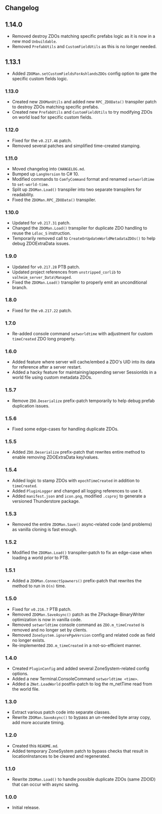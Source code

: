 ## Changelog

## 1.14.0

  * Removed destroy ZDOs matching specific prefabs logic as it is now in a new mod `Unbuildable`.
  * Removed `PrefabUtils` and `CustomFieldUtils` as this is no longer needed.

## 1.13.1

  * Added `ZDOMan.setCustomFieldsForAshlandsZDOs` config option to gate the specific custom fields logic.

### 1.13.0

  * Created new `ZDOManUtils` and added new `RPC_ZDOData()` transpiler patch to destroy ZDOs matching specific prefabs.
  * Created new `PrefabUtils` and `CustomFieldUtils` to try modifying ZDOs on world load for specific custom fields.

### 1.12.0

  * Fixed for the `v0.217.46` patch.
  * Removed several patches and simplified time-created stamping.

### 1.11.0

  * Moved changelog into `CHANGELOG.md`.
  * Bumped up `LangVersion` to C# 10.
  * Modified commands to `ComfyCommand` format and renamed `setworldtime` to `set-world-time`.
  * Split up `ZDOMan.Load()` transpiler into two separate transpilers for readability.
  * Fixed the `ZDOMan.RPC_ZDOData()` transpiler.

### 1.10.0

  * Updated for `v0.217.31` patch.
  * Changed the `ZDOMan.Load()` transpiler for duplicate ZDO handling to reuse the `Ldloc_S` instruction.
  * Temporarily removed call to `CreateOrUpdateWorldMetadataZDOs()` to help debug ZDOExtraData issues.

### 1.9.0

  * Updated for `v0.217.28` PTB patch.
  * Updated project references from `unstripped_corlib` to `valheim_server_Data\Managed`.
  * Fixed the `ZDOMan.Load()` transpiler to properly emit an unconditional branch.

### 1.8.0

  * Fixed for the `v0.217.22` patch.

### 1.7.0

  * Re-added console command `setworldtime` with adjustment for custom `timeCreated` ZDO long property.

### 1.6.0

  * Added feature where server will cache/embed a ZDO's UID into its data for reference after a server restart.
  * Added a hacky feature for maintaining/appending server SessionIds in a world file using custom metadata ZDOs.

### 1.5.7

  * Remove `ZDO.Deserialize` prefix-patch temporarily to help debug prefab duplication issues.

### 1.5.6

  * Fixed some edge-cases for handling duplicate ZDOs.

### 1.5.5

  * Added `ZDO.Deserialize` prefix-patch that rewrites entire method to enable removing ZDOExtraData key/values.

### 1.5.4

  * Added logic to stamp ZDOs with `epochTimeCreated` in addition to `timeCreated`.
  * Added `PluginLogger` and changed all logging references to use it.
  * Added `manifest.json` and `icon.png`, modified `.csproj` to generate a versioned Thunderstore package.

### 1.5.3

  * Removed the entire `ZDOMan.Save()` async-related code (and problems) as vanilla cloning is fast enough.

### 1.5.2

  * Modified the `ZDOMan.Load()` transpiler-patch to fix an edge-case when loading a world prior to PTB.

### 1.5.1

  * Added a `ZDOMan.ConnectSpawners()` prefix-patch that rewrites the method to run in `O(n)` time.

### 1.5.0

  * Fixed for `v0.216.7` PTB patch.
  * Removed `ZDOMan.SaveAsync()` patch as the ZPackage-BinaryWriter optimization is now in vanilla code.
  * Removed `setworldtime` console command as `ZDO.m_timeCreated` is removed and no longer set by clients.
  * Removed `ZoneSystem.ignorePgwVersion` config and related code as field no longer exists.
  * Re-implemented `ZDO.m_timeCreated` in a not-so-efficient manner.

### 1.4.0

  * Created `PluginConfig` and added several ZoneSystem-related config options.
  * Added a new Terminal.ConsoleCommand `setworldtime <time>`.
  * Added a `ZNet.LoadWorld` postfix-patch to log the m_netTime read from the world file.

### 1.3.0

  * Extract various patch code into separate classes.
  * Rewrite `ZDOMan.SaveAsync()` to bypass an un-needed byte array copy, add more accurate timing.

### 1.2.0

  * Created this `README.md`.
  * Added temporary ZoneSystem patch to bypass checks that result in locationInstances to be cleared and regenerated.

### 1.1.0

  * Rewrite `ZDOMan.Load()` to handle possible duplicate ZDOs (same ZDOID) that can occur with async saving.

### 1.0.0

  * Initial release.
